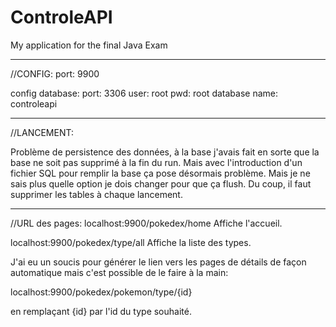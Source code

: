 # ControleAPI
My application for the final Java Exam
****************************************************************************
//CONFIG:
port: 9900

config database:
port: 3306
user: root
pwd: root
database name: controleapi
****************************************************************************
//LANCEMENT:

Problème de persistence des données, à la base j'avais fait en sorte que la base ne soit pas supprimé à la fin du run. Mais avec l'introduction d'un fichier SQL pour remplir la base ça pose désormais problème. Mais je ne sais plus quelle option je dois changer pour que ça flush. Du coup, il faut supprimer les tables à chaque lancement.
****************************************************************************
//URL des pages:
  localhost:9900/pokedex/home
  Affiche l'accueil.


  localhost:9900/pokedex/type/all
  Affiche la liste des types.


  J'ai eu un soucis pour générer le lien vers les pages de détails de façon automatique mais c'est possible de le faire à la main:

  localhost:9900/pokedex/pokemon/type/{id}

  en remplaçant {id} par l'id du type souhaité. 



